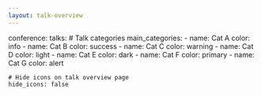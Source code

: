 ```yaml
---
layout: talk-overview
---
```

conference:
  talks:
    # Talk categories
    main_categories:
      - name: Cat A
        color: info
      - name: Cat B
        color: success
      - name: Cat C
        color: warning
      - name: Cat D
        color: light
      - name: Cat E
        color: dark
      - name: Cat F
        color: primary
      - name: Cat G
        color: alert

    # Hide icons on talk overview page
    hide_icons: false
